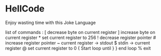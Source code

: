 # HellCode
Enjoy wasting time with this Joke Language

list of commands : 
[ decrease byte on current register
] increase byte on current register 
\* set current register to 256
! decrease register pointer 
\# increase register pointer
~ current register -> stdout
$ stdin -> current register
@ set current register to 0 
{ Start loop until }
} end loop 
% exit 
